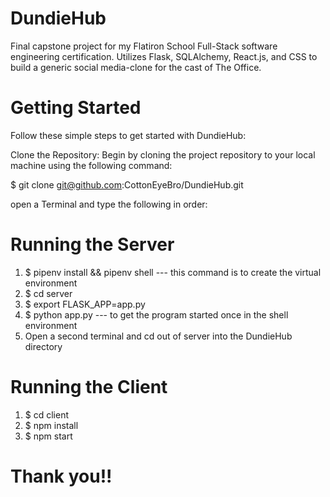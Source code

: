 # DundieHub
Final capstone project for my Flatiron School Full-Stack software engineering certification. Utilizes Flask, SQLAlchemy, React.js, and CSS to build a generic social media-clone for the cast of The Office.

# Getting Started
Follow these simple steps to get started with DundieHub:

Clone the Repository: Begin by cloning the project repository to your local machine using the following command:

$ git clone git@github.com:CottonEyeBro/DundieHub.git


open a Terminal and type the following in order:

# Running the Server
1. $ pipenv install && pipenv shell --- this command is to create the virtual environment
2. $ cd server
3. $ export FLASK_APP=app.py
4. $ python app.py --- to get the program started once in the shell environment
5. Open a second terminal and cd out of server into the DundieHub directory

# Running the Client
1. $ cd client
2. $ npm install
3. $ npm start

# Thank you!!
